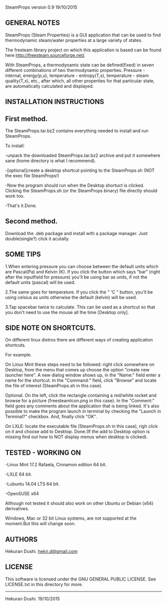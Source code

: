 SteamProps version 0.9  19/10/2015

GENERAL NOTES
-------------

SteamProps (Steam Properties) is a GUI application 
that can be used to find thermodynamic steam/water properties at a large variety
 of states.

The fresteam library project on which this application is based can be found here 
http://freesteam.sourceforge.net/.

With SteamProps, a thermodynamic state can be defined(fixed) in seven 
different combinations of two thermodynamic properties. Pressure - internal,
energy(p,u), temperature - entropy(T,s), temperature - steam quality(T,x),
etc., after which, all other properties for that particular state, are 
automatically calculated and displayed.


INSTALLATION INSTRUCTIONS
-------------------------

First method.
------------

The SteamProps.tar.bz2 contains everything needed to install and run 
SteamProps.

To install:

-unpack the downloaded SteamProps.tar.bz2 archive and put it somewhere 
sane (home directory is what I recommend).

-[optional]create a desktop shortcut pointing to the SteamProps.sh (NOT the exec 
file SteamProps!)

-Now the program should run when the Desktop shortuct is clicked. Clicking 
the SteamProps.sh (or the SteamProps binary) file directly should work too. 

-That's it.Done.


Second method.
-------------

Download the .deb package and install with a package manager. Just double(single?) click it acutally.





SOME TIPS
---------

1.When entering pressure you can choose between the default units which are Pascal(Pa)
and Kelvin (K).
If you click the button which says "bar" (right after the inputfield for pressure)
you'll be using bar as units, if not the default units (pascal) will be used.

2.The same goes for temperature. If you click the " 'C " button, you'll be using 
celsius as units otherwise the default (kelvin) will be used.

3.Tap spacebar twice to calculate. This can be used as a shortcut so that you don't
need to use the mouse all the time [Desktop only].



SIDE NOTE ON SHORTCUTS.
----------------------

On different linux distros there are different ways of creating application 
shortcuts.

For example.

On Linux Mint these steps need to be followed: right click somewhere on Desktop, 
from the menu that comes up choose the option "create new launcher here". A new 
dialog window shows up, in the "Name:" field enter a name for the shortcut. In 
the "Command:" field, click "Browse" and locate the file of interest
(SteamProps.sh in this case). 

Optional. On the left, click the rectangle containing a red/white rocket and browse 
for a picture (freesteamIcon.png in this case). In the "Comment:" field goes any 
comments about the application that is being linked. It's also possible to make 
the program launch in terminal by checking the "Launch in Terminal?" checkbox.
And, finally click "OK".


On LXLE: locate the executable file (SteamProps.sh in this case), righ click on 
it and choose add to Desktop. Done.(If the add to Desktop option is missing find out
how to NOT display menus when desktop is clicked).



TESTED - WORKING ON
-------------------

-Linux Mint 17.2 Rafaela, Cinnamon edition 64 bit.

-LXLE 64 bit.

-Lubuntu 14.04 LTS 64 bit.

-OpenSUSE x64

Although not tested it should also work on other Ubuntu or Debian (x64) derivatives.

Windows, Mac or 32 bit Linux systems, are not supported at the moment.But this will 
change soon.


AUTHORS
-------

Hekuran Dushi.
hekri.d@gmail.com



LICENSE
-------

This software is licensed under the GNU GENERAL PUBLIC LICENSE. See LICENSE.txt in
this directory for more. 


-------------
Hekuran Dushi.
19/10/2015
